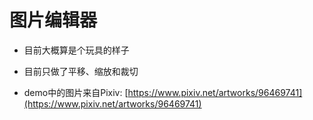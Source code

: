 # 图片编辑器
- 目前大概算是个玩具的样子
- 目前只做了平移、缩放和裁切

- demo中的图片来自Pixiv: [https://www.pixiv.net/artworks/96469741](https://www.pixiv.net/artworks/96469741)